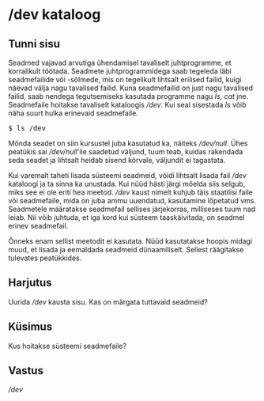 # /dev kataloog

## Tunni sisu

Seadmed vajavad arvutiga ühendamisel tavaliselt juhtprogramme, et korralikult töötada. Seadmete juhtprogrammidega saab tegeleda läbi seadmefailide või -sõlmede, mis on tegelikult lihtsalt erilised failid, kuigi näevad välja nagu tavalised failid. Kuna seadmefailid on just nagu tavalised failid, saab nendega tegutsemiseks kasutada programme nagu *ls*, *cat* jne. Seadmefaile hoitakse tavaliselt kataloogis */dev*. Kui seal sisestada *ls* võib näha suurt hulka erinevaid seadmefaile.

<pre>$ ls /dev </pre>

Mõnda seadet on siin kursustel juba kasutatud ka, näiteks */dev/null*. Ühes peatükis sai */dev/null*'ile saadetud väljund, tuum teab, kuidas rakendada seda seadet ja lihtsalt heidab sisend kõrvale, väljundit ei tagastata.

Kui varemalt taheti lisada süsteemi seadmeid, võidi lihtsalt lisada fail */dev* kataloogi ja ta sinna ka unustada. Kui nüüd hästi järgi mõelda siis selgub, miks see ei ole eriti hea meetod. */dev* kaust nimelt kuhjub täis staatilisi faile või seadmefaile, mida on juba ammu uuendatud, kasutamine lõpetatud vms. Seadmetele määratakse seadmefail sellises järjekorras, milliseses tuum nad leiab. Nii võib juhtuda, et iga kord kui süsteem taaskäivitada, on seadmel erinev seadmefail.

Õnneks enam sellist meetodit ei kasutata. Nüüd kasutatakse hoopis midagi muud, et lisada ja eemaldada seadmeid dünaamiliselt. Sellest räägitakse tulevates peatükkides.

## Harjutus

Uurida */dev* kausta sisu. Kas on märgata tuttavaid seadmeid?

## Küsimus

Kus hoitakse süsteemi seadmefaile?

## Vastus

*/dev*
